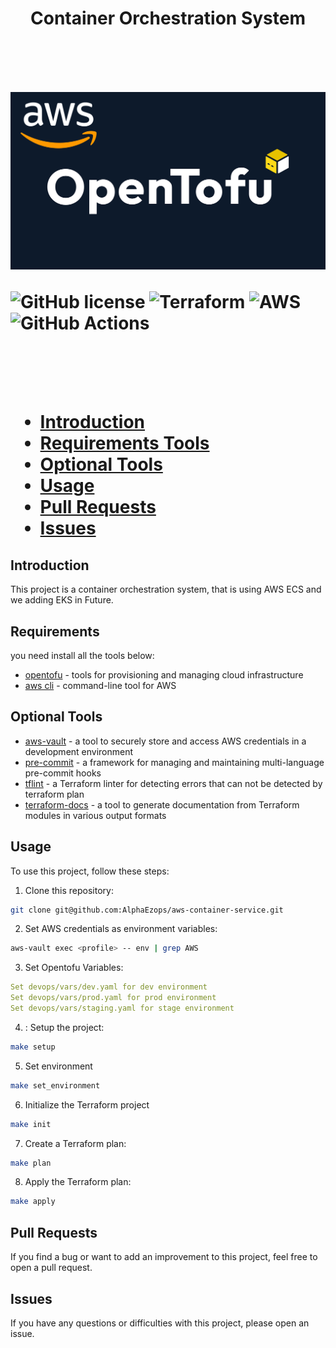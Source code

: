 <h1 align="center"> Container Orchestration System <h1>
<br/>

![](docs/assets/opentofu.png)
  
![GitHub license](https://img.shields.io/github/license/AlphaEzops/aws-container-service?style=for-the-badge)
![Terraform](https://img.shields.io/badge/terraform-%235835CC.svg?style=for-the-badge&logo=terraform&logoColor=white)
![AWS](https://img.shields.io/badge/AWS-%23FF9900.svg?style=for-the-badge&logo=amazon-aws&logoColor=white)
![GitHub Actions](https://img.shields.io/badge/github%20actions-%232671E5.svg?style=for-the-badge&logo=githubactions&logoColor=white)

<br/>
<br/>

- [**Introduction**](#introduction)
- [**Requirements Tools**](#requirements-tools)
- [**Optional Tools**](#optional-tools)
- [**Usage**](#usage)
- [**Pull Requests**](#pull-requests)
- [**Issues**](#issues)

## Introduction
This project is a container orchestration system, that is using AWS ECS and we adding EKS  in Future.

## Requirements
you need install all the tools below:
- [opentofu](./docs/requirements/opentofu.md) - tools for provisioning and managing cloud infrastructure 
- [aws cli](./docs/requirements/aws-cli.md) - command-line tool for AWS 

## Optional Tools
- [aws-vault](./docs/requirements/aws-vault.md) - a tool to securely store and access AWS credentials in a development environment
- [pre-commit](./docs/requirements/pre-commit.md) - a framework for managing and maintaining multi-language pre-commit hooks
- [tflint](./docs/requirements/tflint.md) - a Terraform linter for detecting errors that can not be detected by terraform plan
- [terraform-docs](./docs/requirements/terraform-docs.md) - a tool to generate documentation from Terraform modules in various output formats

## Usage
To use this project, follow these steps:
1. Clone this repository:
```bash
git clone git@github.com:AlphaEzops/aws-container-service.git
```
2. Set AWS credentials as environment variables:
```bash
aws-vault exec <profile> -- env | grep AWS
```
3. Set Opentofu Variables:
```yaml
Set devops/vars/dev.yaml for dev environment
Set devops/vars/prod.yaml for prod environment
Set devops/vars/staging.yaml for stage environment
```
4. : Setup the project:
```bash
make setup
```
5. Set environment 
```bash
make set_environment
```
6. Initialize the Terraform project
```bash
make init
```
7. Create a Terraform plan:
```bash
make plan
```
8. Apply the Terraform plan:
```bash
make apply
```

## Pull Requests
If you find a bug or want to add an improvement to this project, feel free to open a pull request.

## Issues
If you have any questions or difficulties with this project, please open an issue.
